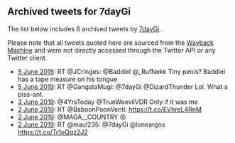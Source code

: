 ## Archived tweets for 7dayGi

The list below includes 6 archived tweets by
[7dayGi](https://twitter.com/7dayGi).

Please note that all tweets quoted here are sourced from the
[Wayback Machine](https://web.archive.org) and were not directly accessed through the Twitter API or
any Twitter client.

* [ 5 June 2019](https://web.archive.org/web/20190605214605/https://twitter.com/7dayGi/status/1136388749657563140): RT @JCringes: @Baddiel @_RufNekk Tiny penis? Baddiel has a tape measure on his tongue <!--1136388749657563140-->
* [ 5 June 2019](https://web.archive.org/web/20190605163214/https://twitter.com/7dayGi/status/1136309766731513856): RT @GangstaMugi: @7dayGi @DizardThunder Lol. What a piss-ant. <!--1136309766731513856-->
* [ 3 June 2019](https://web.archive.org/web/20190603014340/https://twitter.com/7dayGi/status/1135361375897817088): @4YrsToday @TrueWeevilVDR Only if it was me <!--1135361375897817088-->
* [ 2 June 2019](https://web.archive.org/web/20190602232704/https://twitter.com/7dayGi/status/1135326999382233089): RT @BaboonPoonVenti: https://t.co/EVhreL4RnM <!--1135326999382233089-->
* [ 2 June 2019](https://web.archive.org/web/20190602200303/https://twitter.com/7dayGi/status/1135275656886071296): @MAGA__COUNTRY 😡 <!--1135275656886071296-->
* [ 2 June 2019](https://web.archive.org/web/20190602143039/https://twitter.com/7dayGi/status/1135192005703868418): RT @maul235: @7dayGi @loneargos https://t.co/Tr1oQqz2J2 <!--1135192005703868418-->
